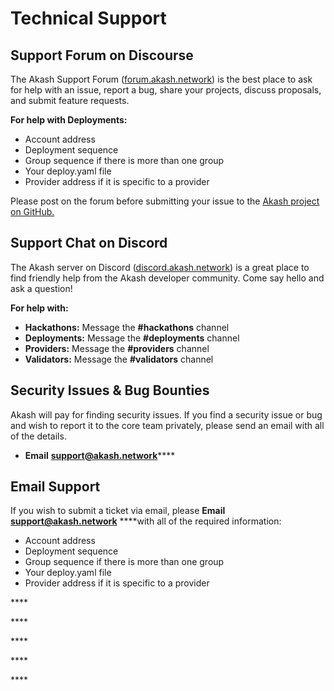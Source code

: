 # Technical Support

## Support Forum on Discourse

The Akash Support Forum \([forum.akash.network](http://forum.akash.network/)\) is the best place to ask for help with an issue, report a bug, share your projects, discuss proposals, and submit feature requests.  

**For help with Deployments:**

* Account address
* Deployment sequence
* Group sequence if there is more than one group
* Your deploy.yaml file
* Provider address if it is specific to a provider

Please post on the forum before submitting your issue to the [Akash project on GitHub.](https://github.com/ovrclk/akash)

## Support Chat on Discord

 The Akash server on Discord \([discord.akash.network](http://discord.akash.network/)\) is a great place to find friendly help from the Akash developer community. Come say hello and ask a question!

**For help with:**

* **Hackathons:** Message the **\#hackathons** channel 
* **Deployments:** Message the **\#deployments** channel 
* **Providers:** Message the **\#providers** channel 
* **Validators:** Message the **\#validators** channel

## Security Issues & Bug Bounties

Akash will pay for finding security issues. If you find a security issue or bug and wish to report it to the core team privately, please send an email with all of the details. 

* **Email** [**support@akash.network**](mailto::support@akash.network)\*\*\*\*

## Email Support

If you wish to submit a ticket via email, please  **Email** [**support@akash.network**](mailto::support@akash.network) ****with all of the required information:

* Account address
* Deployment sequence
* Group sequence if there is more than one group
* Your deploy.yaml file
* Provider address if it is specific to a provider

\*\*\*\*

\*\*\*\*

\*\*\*\*

\*\*\*\*

\*\*\*\*

